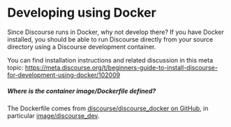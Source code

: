 # Developing using Docker

Since Discourse runs in Docker, why not develop there?  If you have Docker installed, you should be able to run Discourse directly from your source directory using a Discourse development container.

You can find installation instructions and related discussion in this meta topic:
https://meta.discourse.org/t/beginners-guide-to-install-discourse-for-development-using-docker/102009

##### Where is the container image/Dockerfile defined?

The Dockerfile comes from [discourse/discourse_docker on GitHub](https://github.com/discourse/discourse_docker), in particular [image/discourse_dev](https://github.com/discourse/discourse_docker/tree/master/image/discourse_dev).
